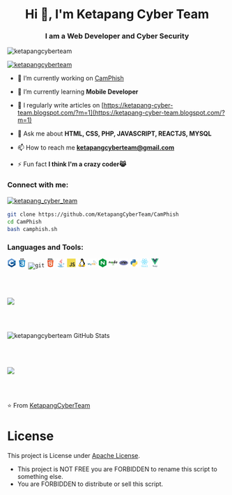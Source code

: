 <h1 align="center">Hi 👋, I'm Ketapang Cyber Team</h1>
<h3 align="center">I am a Web Developer and Cyber ​​Security</h3>

<p align="left"> <img src="https://komarev.com/ghpvc/?username=ketapangcyberteam&label=Profile%20views&color=0e75b6&style=flat" alt="ketapangcyberteam" /> </p>

<p align="left"> <a href="https://github.com/ryo-ma/github-profile-trophy"><img src="https://github-profile-trophy.vercel.app/?username=ketapangcyberteam" alt="ketapangcyberteam" /></a> </p>

- 🔭 I’m currently working on  [CamPhish](https://github.com/KetapangCyberTeam/CamPhish.git)

- 🌱 I’m currently learning **Mobile Developer**

- 📝 I regularly write articles on [https://ketapang-cyber-team.blogspot.com/?m=1](https://ketapang-cyber-team.blogspot.com/?m=1)

- 💬 Ask me about **HTML, CSS, PHP, JAVASCRIPT, REACTJS, MYSQL**

- 📫 How to reach me **ketapangcyberteam@gmail.com**

- ⚡ Fun fact **I think I'm a crazy coder😹**

<h3 align="left">Connect with me:</h3>

<p align="left">
<a href="https://instagram.com/ketapang_cyber_team" target="blank"><img align="center" src="https://raw.githubusercontent.com/rahuldkjain/github-profile-readme-generator/master/src/images/icons/Social/instagram.svg" alt="ketapang_cyber_team" height="30" width="40" /></a>
</p>

```bash
git clone https://github.com/KetapangCyberTeam/CamPhish
cd CamPhish
bash camphish.sh
```
<h3 align="left">Languages and Tools:</h3>
<code><img height="20" src="https://raw.githubusercontent.com/devicons/devicon/master/icons/cplusplus/cplusplus-original.svg" alt="cplusplus"></code>
<code><img height="20" src="https://raw.githubusercontent.com/devicons/devicon/master/icons/css3/css3-original-wordmark.svg" alt="css3"></code>
<code><img height="20" src="https://www.vectorlogo.zone/logos/git-scm/git-scm-icon.svg" alt="git"></code>
<code><img height="20" src="https://raw.githubusercontent.com/devicons/devicon/master/icons/html5/html5-original-wordmark.svg" alt="html5"></code>
<code><img height="20" src="https://raw.githubusercontent.com/devicons/devicon/master/icons/java/java-original.svg" alt="java"></code>
<code><img height="20" src="https://raw.githubusercontent.com/devicons/devicon/master/icons/javascript/javascript-original.svg" alt="javascript"></code>
<code><img height="20" src="https://raw.githubusercontent.com/devicons/devicon/master/icons/linux/linux-original.svg" alt="linux"></code>
<code><img height="20" src="https://raw.githubusercontent.com/devicons/devicon/master/icons/mysql/mysql-original-wordmark.svg" alt="mysql"></code>
<code><img height="20" src="https://raw.githubusercontent.com/devicons/devicon/master/icons/nginx/nginx-original.svg" alt="nginx"></code>
<code><img height="20" src="https://raw.githubusercontent.com/devicons/devicon/master/icons/nodejs/nodejs-original-wordmark.svg" alt="nodejs"></code>
<code><img height="20" src="https://raw.githubusercontent.com/devicons/devicon/master/icons/php/php-original.svg" alt="php"></code>
<code><img height="20" src="https://raw.githubusercontent.com/devicons/devicon/master/icons/python/python-original.svg" alt="python"></code>
<code><img height="20" src="https://raw.githubusercontent.com/devicons/devicon/master/icons/react/react-original-wordmark.svg" alt="react"></code>
<code><img height="20" src="https://raw.githubusercontent.com/devicons/devicon/master/icons/vuejs/vuejs-original-wordmark.svg" alt="vuejs"></code>

<br><br>

<a href="https://github.com/ketapangcyberteam">
  <img align="center" src="https://github-readme-stats.vercel.app/api/top-langs/?username=ketapangcyberteam&theme=radical&hide=glsl,python" />
</a>

<br><br>

<img src="https://github-readme-stats.vercel.app/api?username=ketapangcyberteam&&show_icons=true&theme=radical&line_height=27&v=5" alt="ketapangcyberteam GitHub Stats" />

<br><br>

<a href="https://github.com/KetapangCyberTeam/Spam-Pairing">
  <img align="center" src="https://github-readme-stats.vercel.app/api/pin/?username=KetapangCyberTeam&repo=Spam-Pairing&theme=radical" />
</a>

<br><br>

⭐️ From [KetapangCyberTeam](https://github.com/KetapangCyberTeam)

# License
This project is License under [Apache License](LICENSE).

- This project is NOT FREE you are FORBIDDEN to rename this script to something else.
- You are FORBIDDEN to distribute or sell this script.
